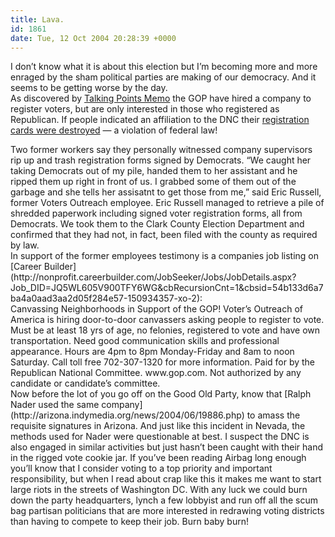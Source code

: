 ```yaml
---
title: Lava.
id: 1861
date: Tue, 12 Oct 2004 20:28:39 +0000
---
```


I don’t know what it is about this election but I’m becoming more and more enraged by the sham political parties are making of our democracy. And it seems to be getting worse by the day.  
 As discovered by [Talking Points Memo](http://www.talkingpointsmemo.com/archives/week_2004_10_10.php#003663) the <span class="caps">GOP</span> have hired a company to register voters, but are only interested in those who registered as Republican. If people indicated an affiliation to the <span class="caps">DNC</span> their [registration cards were destroyed](http://www.klas-tv.com/Global/story.asp?S=2421595&nav=168XRvNe) — a violation of federal law!

<div class="quote">Two former workers say they personally witnessed company supervisors rip up and trash registration forms signed by Democrats.  
 “We caught her taking Democrats out of my pile, handed them to her assistant and he ripped them up right in front of us. I grabbed some of them out of the garbage and she tells her assisatnt to get those from me,” said Eric Russell, former Voters Outreach employee.  
 Eric Russell managed to retrieve a pile of shredded paperwork including signed voter registration forms, all from Democrats. We took them to the Clark County Election Department and confirmed that they had not, in fact, been filed with the county as required by law.</div>In support of the former employees testimony is a companies job listing on [Career Builder](http://nonprofit.careerbuilder.com/JobSeeker/Jobs/JobDetails.aspx?Job_DID=JQ5WL605V900TFY6WG&cbRecursionCnt=1&cbsid=54b133d6a7ba4a0aad3aa2d05f284e57-150934357-xo-2):

<div class="quote">Canvassing Neighborhoods in Support of the <span class="caps">GOP</span>!  
 Voter’s Outreach of America is hiring door-to-door canvassers asking people to register to vote. Must be at least 18 yrs of age, no felonies, registered to vote and have own transportation. Need good communication skills and professional appearance. Hours are 4pm to 8pm Monday-Friday and 8am to noon Saturday.  
 Call toll free 702-307-1320 for more information.  
 Paid for by the Republican National Committee. www.gop.com. Not authorized by any candidate or candidate’s committee.</div>Now before the lot of you go off on the Good Old Party, know that [Ralph Nader used the same company](http://arizona.indymedia.org/news/2004/06/19886.php) to amass the requisite signatures in Arizona. And just like this incident in Nevada, the methods used for Nader were questionable at best. I suspect the <span class="caps">DNC</span> is also engaged in similar activities but just hasn’t been caught with their hand in the rigged vote cookie jar.  
 If you’ve been reading Airbag long enough you’ll know that I consider voting to a top priority and important responsibility, but when I read about crap like this it makes me want to start large riots in the streets of Washington <span class="caps">DC</span>. With any luck we could burn down the party headquarters, lynch a few lobbyist and run off all the scum bag partisan politicians that are more interested in redrawing voting districts than having to compete to keep their job.  
 Burn baby burn!


